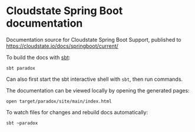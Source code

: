 # Cloudstate Spring Boot documentation

Documentation source for Cloudstate Spring Boot Support, published to https://cloudstate.io/docs/springboot/current/

To build the docs with [sbt](https://www.scala-sbt.org):

```
sbt paradox
```

Can also first start the sbt interactive shell with `sbt`, then run commands.

The documentation can be viewed locally by opening the generated pages:

```
open target/paradox/site/main/index.html
```

To watch files for changes and rebuild docs automatically:

```
sbt ~paradox
```